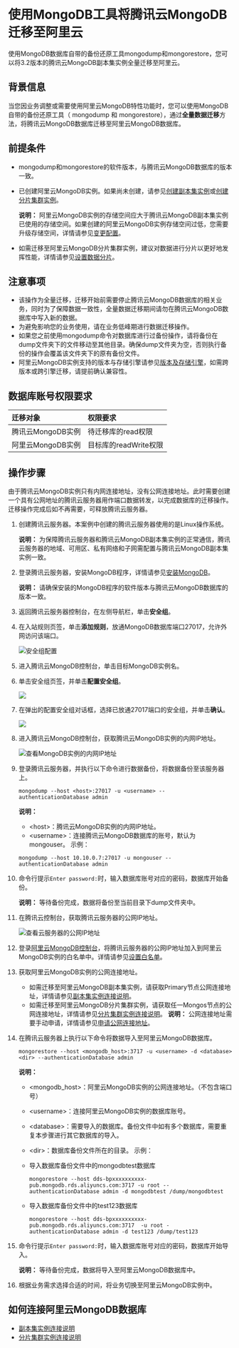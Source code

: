 # 使用MongoDB工具将腾讯云MongoDB迁移至阿里云

使用MongoDB数据库自带的备份还原工具mongodump和mongorestore，您可以将3.2版本的腾讯云MongoDB副本集实例全量迁移至阿里云。

## 背景信息

当您因业务调整或需要使用阿里云MongoDB特性功能时，您可以使用MongoDB自带的备份还原工具（ mongodump 和 mongorestore），通过**全量数据迁移**方法，将腾讯云MongoDB数据库迁移至阿里云MongoDB数据库。

## 前提条件

-   mongodump和mongorestore的软件版本，与腾讯云MongoDB数据库的版本一致。
-   已创建阿里云MongoDB实例。如果尚未创建，请参见[创建副本集实例](/cn.zh-CN/快速入门/创建实例/创建副本集实例.md)或[创建分片集群实例](/cn.zh-CN/快速入门/创建实例/创建分片集群实例.md)。

    **说明：** 阿里云MongoDB实例的存储空间应大于腾讯云MongoDB副本集实例已使用的存储空间。如果创建的阿里云MongoDB实例存储空间过低，您需要升级存储空间，详情请参见[变更配置](/cn.zh-CN/用户指南/实例管理/变更实例配置/变更配置方案概览.md)。

-   如需迁移至阿里云MongoDB分片集群实例，建议对数据进行分片以更好地发挥性能，详情请参见[设置数据分片](/cn.zh-CN/最佳实践/性能/设置数据分片以充分利用Shard性能.md)。

## 注意事项

-   该操作为全量迁移，迁移开始前需要停止腾讯云MongoDB数据库的相关业务，同时为了保障数据一致性，全量数据迁移期间请勿在腾讯云MongoDB数据库中写入新的数据。
-   为避免影响您的业务使用，请在业务低峰期进行数据迁移操作。
-   如果您之前使用mongodump命令对数据库进行过备份操作，请将备份在dump文件夹下的文件移动至其他目录。确保dump文件夹为空，否则执行备份的操作会覆盖该文件夹下的原有备份文件。
-   阿里云MongoDB实例支持的版本与存储引擎请参见[版本及存储引擎](/cn.zh-CN/产品简介/版本及存储引擎.md)，如需跨版本或跨引擎迁移，请提前确认兼容性。

## 数据库账号权限要求

|迁移对象|权限要求|
|:---|:---|
|腾讯云MongoDB实例|待迁移库的read权限|
|阿里云MongoDB实例|目标库的readWrite权限|

## 操作步骤

由于腾讯云MongoDB实例只有内网连接地址，没有公网连接地址。此时需要创建一个具有公网地址的腾讯云服务器用作端口数据转发，以完成数据库的迁移操作。迁移操作完成后如不再需要，可释放腾讯云服务器。

1.  创建腾讯云服务器。本案例中创建的腾讯云服务器使用的是Linux操作系统。

    **说明：** 为保障腾讯云服务器和腾讯云MongoDB副本集实例的正常通信，腾讯云服务器的地域、可用区、私有网络和子网需配置与腾讯云MongoDB副本集实例一致。

2.  登录腾讯云服务器，安装MongoDB程序，详情请参见[安装MongoDB](https://docs.mongodb.com/manual/administration/install-community/)。

    **说明：** 请确保安装的MongoDB程序的软件版本与腾讯云MongoDB数据库的版本一致。

3.  返回腾讯云服务器控制台，在左侧导航栏，单击**安全组**。
4.  在入站规则页签，单击**添加规则**，放通MongoDB数据库端口27017，允许外网访问该端口。

    ![安全组配置](https://static-aliyun-doc.oss-accelerate.aliyuncs.com/assets/img/zh-CN/1697549951/p35723.png)

5.  进入腾讯云MongoDB控制台，单击目标MongoDB实例名。
6.  单击安全组页签，并单击**配置安全组**。

    ![](https://static-aliyun-doc.oss-accelerate.aliyuncs.com/assets/img/zh-CN/1697549951/p49246.png)

7.  在弹出的配置安全组对话框，选择已放通27017端口的安全组，并单击**确认**。

    ![](https://static-aliyun-doc.oss-accelerate.aliyuncs.com/assets/img/zh-CN/1697549951/p49247.png)

8.  进入腾讯云MongoDB控制台，获取腾讯云MongoDB实例的内网IP地址。

    ![查看MongoDB实例的内网IP地址](https://static-aliyun-doc.oss-accelerate.aliyuncs.com/assets/img/zh-CN/1697549951/p35670.png)

9.  登录腾讯云服务器，并执行以下命令进行数据备份，将数据备份至该服务器上。

    ```
    mongodump --host <host>:27017 -u <username> --authenticationDatabase admin
    ```

    **说明：**

    -   <host\>：腾讯云MongoDB实例的内网IP地址。
    -   <username\>：连接腾讯云MongoDB数据库的账号，默认为mongouser。
    示例：

    ```
    mongodump --host 10.10.0.7:27017 -u mongouser --authenticationDatabase admin
    ```

10. 命令行提示`Enter password:`时，输入数据库账号对应的密码，数据库开始备份。

    **说明：** 等待备份完成，数据将备份至当前目录下dump文件夹中。

11. 在腾讯云控制台，获取腾讯云服务器的公网IP地址。

    ![查看云服务器的公网IP地址](https://static-aliyun-doc.oss-accelerate.aliyuncs.com/assets/img/zh-CN/3246819951/p49350.png)

12. 登录[阿里云MongoDB控制台](https://mongodb.console.aliyun.com)，将腾讯云服务器的公网IP地址加入到阿里云MongoDB实例的白名单中。详情请参见[设置白名单](/cn.zh-CN/用户指南/数据安全性/设置白名单及安全组.md)。
13. 获取阿里云MongoDB实例的公网连接地址。

    -   如需迁移至阿里云MongoDB副本集实例，请获取Primary节点公网连接地址，详情请参见[副本集实例连接说明]()。
    -   如需迁移至阿里云MongoDB分片集群实例，请获取任一Mongos节点的公网连接地址，详情请参见[分片集群实例连接说明]()。
    **说明：** 公网连接地址需要手动申请，详情请参见[申请公网连接地址](/cn.zh-CN/用户指南/管理网络连接/公网连接地址/申请公网连接地址.md)。

14. 在腾讯云服务器上执行以下命令将数据导入至阿里云MongoDB数据库。

    ```
    mongorestore --host <mongodb_host>:3717 -u <username> -d <database>  <dir> --authenticationDatabase admin
    ```

    **说明：**

    -   <mongodb\_host\>：阿里云MongoDB实例的公网连接地址。（不包含端口号）
    -   <username\>：连接阿里云MongoDB实例的数据库账号。
    -   <database\>：需要导入的数据库。备份文件中如有多个数据库，需要重复本步骤进行其它数据库的导入。
    -   <dir\>：数据库备份文件所在的目录。
    示例：

    -   导入数据库备份文件中的mongodbtest数据库

        ```
        mongorestore --host dds-bpxxxxxxxxxx-pub.mongodb.rds.aliyuncs.com:3717 -u root --authenticationDatabase admin -d mongodbtest /dump/mongodbtest 
        ```

    -   导入数据库备份文件中的test123数据库

        ```
        mongorestore --host dds-bpxxxxxxxxxx-pub.mongodb.rds.aliyuncs.com:3717  -u root -authenticationDatabase admin -d test123 /dump/test123
        ```

15. 命令行提示`Enter password:`时，输入数据库账号对应的密码，数据库开始导入。

    **说明：** 等待备份完成，数据将导入至阿里云MongoDB数据库中。

16. 根据业务需求选择合适的时间，将业务切换至阿里云MongoDB实例中。

## 如何连接阿里云MongoDB数据库

-   [副本集实例连接说明]()
-   [分片集群实例连接说明]()

